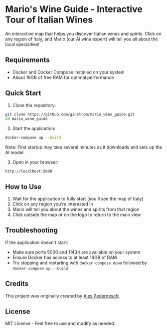 # Mario's Wine Guide - Interactive Tour of Italian Wines

An interactive map that helps you discover Italian wines and spirits. Click on any region of Italy, and Mario (our AI wine expert) will tell you all about the local specialties!

## Requirements

- Docker and Docker Compose installed on your system
- About 16GB of free RAM for optimal performance

## Quick Start

1. Clone the repository:
```sh
git clone https://github.com/ginstrom/mario_wine_guide.git
cd mario_wine_guide
```

2. Start the application:
```sh
docker-compose up --build
```

Note: First startup may take several minutes as it downloads and sets up the AI model.

3. Open in your browser:
```
http://localhost:5000
```

## How to Use

1. Wait for the application to fully start (you'll see the map of Italy)
2. Click on any region you're interested in
3. Mario will tell you about the wines and spirits from that region
4. Click outside the map or on the logo to return to the main view

## Troubleshooting

If the application doesn't start:
- Make sure ports 5000 and 11434 are available on your system
- Ensure Docker has access to at least 16GB of RAM
- Try stopping and restarting with `docker-compose down` followed by `docker-compose up --build`

## Credits

This project was originally created by [Alex Pederneschi](https://github.com/alexpederneschi).

## License

MIT License - Feel free to use and modify as needed.
